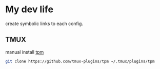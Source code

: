# My dev life

create symbolic links to each config.

## TMUX

manual install [tpm](https://github.com/tmux-plugins/tpm)
```sh
git clone https://github.com/tmux-plugins/tpm ~/.tmux/plugins/tpm
```
